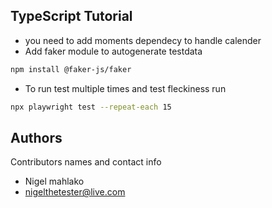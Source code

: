 ## TypeScript Tutorial

- you need to add moments dependecy to handle calender
- Add faker module to autogenerate testdata
 ```bash
 npm install @faker-js/faker
```
- To run test multiple times and test fleckiness run 
 ```bash
 npx playwright test --repeat-each 15
```

## Authors

Contributors names and contact info

- Nigel mahlako 
- nigelthetester@live.com
